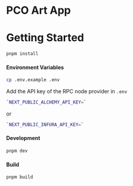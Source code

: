 # PCO Art App

# Getting Started

```bash
pnpm install
```

#### Environment Variables

```bash
cp .env.example .env
```
Add the API key of the RPC node provider in `.env`

```bash
`NEXT_PUBLIC_ALCHEMY_API_KEY=`
```
or
```bash
`NEXT_PUBLIC_INFURA_API_KEY=`
```

#### Development

```bash
pnpm dev
```

#### Build

```bash
pnpm build
```
